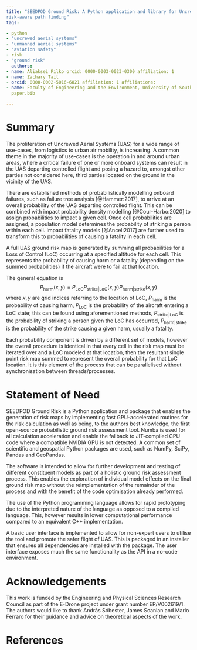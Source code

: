 ```yaml
---
title: "SEEDPOD Ground Risk: A Python application and library for Uncrewed Aerial Systems ground risk analysis and
risk-aware path finding"
tags:

- python
- "uncrewed aerial systems"
- "unmanned aerial systems"
- "aviation safety"
- risk
- "ground risk"
  authors:
- name: Aliaksei Pilko orcid: 0000-0003-0023-0300 affiliation: 1
- name: Zachary Tait
- orcid: 0000-0002-5016-6821 affiliation: 1 affiliations:
- name: Faculty of Engineering and the Environment, University of Southampton index: 1 date: 28/11/2021 bibliography:
  paper.bib

---
```


# Summary

The proliferation of Uncrewed Aerial Systems (UAS) for a wide range of use-cases, from logistics to urban air mobility,
is increasing. A common theme in the majority of use-cases is the operation in and around urban areas, where a critical
failure of one or more onboard systems can result in the UAS departing controlled flight and posing a hazard to, amongst
other parties not considered here, third parties located on the ground in the vicinity of the UAS.

There are established methods of probabilistically modelling onboard failures, such as failure tree
analysis [@Hammer:2017], to arrive at an overall probability of the UAS departing controlled flight. This can be
combined with impact probability density modelling [@Cour-Harbo:2020] to assign probabilities to impact a given cell.
Once cell probabilities are assigned, a population model determines the probability of striking a person within each
cell. Impact fatality models [@Ancel:2017] are further used to transform this to probabilities of causing a fatality in
each cell.

A full UAS ground risk map is generated by summing all probabilities for a Loss of Control (LoC) occurring at a
specified altitude for each cell. This represents the probability of causing harm or a fatality (depending on the summed
probabilities) if the aircraft were to fail at that location.

The general equation is $$P_{\mathrm{harm}}(x,y) = P_{\mathrm{LoC}} P_{\mathrm{strike|LoC}}(x,y) P_
{\mathrm{harm|strike}}(x,y)$$ where $x,y$ are grid indices referring to the location of LoC, $P_{\mathrm{harm}}$ is the
probability of causing harm, $P_{\mathrm{LoC}}$ is the probability of the aircraft entering a LoC state; this can be
found using aforementioned methods, $P_{\mathrm{strike|LoC}}$ is the probability of striking a person given the LoC has
occurred, $P_{\mathrm{harm|strike}}$ is the probability of the strike causing a given harm, usually a fatality.

Each probability component is driven by a different set of models, however the overall procedure is identical in that
every cell in the risk map must be iterated over and a LoC modeled at that location, then the resultant single point
risk map summed to represent the overall probability for that LoC location. It is this element of the process that can
be parallelised without synchronisation between threads/processes.

# Statement of Need

SEEDPOD Ground Risk is a Python application and package that enables the generation of risk maps by implementing fast
GPU-accelerated routines for the risk calculation as well as being, to the authors best knowledge, the first open-source
probabilistic ground risk assessment tool. Numba is used for all calculation acceleration and enable the fallback to
JIT-compiled CPU code where a compatible NVIDIA GPU is not detected. A common set of scientific and geospatial Python
packages are used, such as NumPy, SciPy, Pandas and GeoPandas.

The software is intended to allow for further development and testing of different constituent models as part of a
holistic ground risk assessment process. This enables the exploration of individual model effects on the final ground
risk map without the reimplementation of the remainder of the process and with the benefit of the code optimisation
already performed.

The use of the Python programming language allows for rapid prototyping due to the interpreted nature of the language as
opposed to a compiled language. This, however results in lower computational performance compared to an equivalent C++
implementation.

A basic user interface is implemented to allow for non-expert users to utilise the tool and promote the safer flight of
UAS. This is packaged in an installer that ensures all dependencies are installed with the package. The user interface
exposes much the same functionality as the API in a no-code environment.

# Acknowledgements

This work is funded by the Engineering and Physical Sciences Research Council as part of the E-Drone project under grant
number EP/V002619/1. The authors would like to thank András Sóbester, James Scanlan and Mario Ferraro for their guidance
and advice on theoretical aspects of the work.

# References
